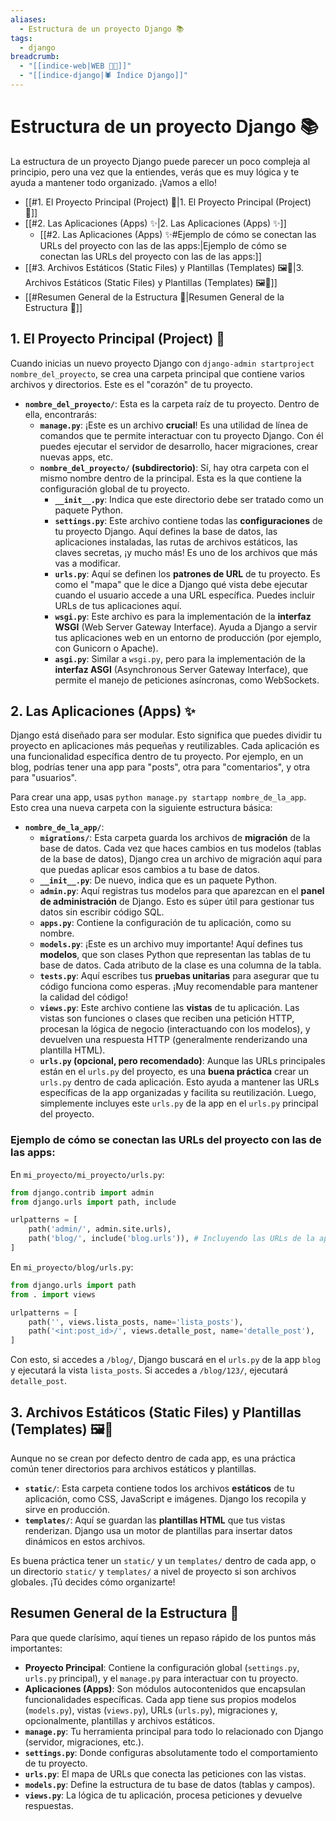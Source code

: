 ```yaml
---
aliases:
  - Estructura de un proyecto Django 📚
tags:
  - django
breadcrumb:
  - "[[indice-web|WEB 🔗📝]]"
  - "[[indice-django|🕷️ Índice Django]]"
---
```

# Estructura de un proyecto Django 📚

La estructura de un proyecto Django puede parecer un poco compleja al principio, pero una vez que la entiendes, verás que es muy lógica y te ayuda a mantener todo organizado. ¡Vamos a ello!
- [[#1. El Proyecto Principal (Project) 📂|1. El Proyecto Principal (Project) 📂]]
- [[#2. Las Aplicaciones (Apps) ✨|2. Las Aplicaciones (Apps) ✨]]
	- [[#2. Las Aplicaciones (Apps) ✨#Ejemplo de cómo se conectan las URLs del proyecto con las de las apps:|Ejemplo de cómo se conectan las URLs del proyecto con las de las apps:]]
- [[#3. Archivos Estáticos (Static Files) y Plantillas (Templates) 🖼️📄|3. Archivos Estáticos (Static Files) y Plantillas (Templates) 🖼️📄]]
- [[#Resumen General de la Estructura 📝|Resumen General de la Estructura 📝]]

## 1. El Proyecto Principal (Project) 📂

Cuando inicias un nuevo proyecto Django con `django-admin startproject nombre_del_proyecto`, se crea una carpeta principal que contiene varios archivos y directorios. Este es el "corazón" de tu proyecto.

- **`nombre_del_proyecto/`**: Esta es la carpeta raíz de tu proyecto. Dentro de ella, encontrarás:
    - **`manage.py`**: ¡Este es un archivo **crucial**! Es una utilidad de línea de comandos que te permite interactuar con tu proyecto Django. Con él puedes ejecutar el servidor de desarrollo, hacer migraciones, crear nuevas apps, etc.
    - **`nombre_del_proyecto/` (subdirectorio)**: Sí, hay otra carpeta con el mismo nombre dentro de la principal. Esta es la que contiene la configuración global de tu proyecto.
        - **`__init__.py`**: Indica que este directorio debe ser tratado como un paquete Python.
        - **`settings.py`**: Este archivo contiene todas las **configuraciones** de tu proyecto Django. Aquí defines la base de datos, las aplicaciones instaladas, las rutas de archivos estáticos, las claves secretas, ¡y mucho más! Es uno de los archivos que más vas a modificar.
        - **`urls.py`**: Aquí se definen los **patrones de URL** de tu proyecto. Es como el "mapa" que le dice a Django qué vista debe ejecutar cuando el usuario accede a una URL específica. Puedes incluir URLs de tus aplicaciones aquí.
        - **`wsgi.py`**: Este archivo es para la implementación de la **interfaz WSGI** (Web Server Gateway Interface). Ayuda a Django a servir tus aplicaciones web en un entorno de producción (por ejemplo, con Gunicorn o Apache).
        - **`asgi.py`**: Similar a `wsgi.py`, pero para la implementación de la **interfaz ASGI** (Asynchronous Server Gateway Interface), que permite el manejo de peticiones asíncronas, como WebSockets.

## 2. Las Aplicaciones (Apps) ✨

Django está diseñado para ser modular. Esto significa que puedes dividir tu proyecto en aplicaciones más pequeñas y reutilizables. Cada aplicación es una funcionalidad específica dentro de tu proyecto. Por ejemplo, en un blog, podrías tener una app para "posts", otra para "comentarios", y otra para "usuarios".

Para crear una app, usas `python manage.py startapp nombre_de_la_app`. Esto crea una nueva carpeta con la siguiente estructura básica:

- **`nombre_de_la_app/`**:
    - **`migrations/`**: Esta carpeta guarda los archivos de **migración** de la base de datos. Cada vez que haces cambios en tus modelos (tablas de la base de datos), Django crea un archivo de migración aquí para que puedas aplicar esos cambios a tu base de datos.
    - **`__init__.py`**: De nuevo, indica que es un paquete Python.
    - **`admin.py`**: Aquí registras tus modelos para que aparezcan en el **panel de administración** de Django. Esto es súper útil para gestionar tus datos sin escribir código SQL.
    - **`apps.py`**: Contiene la configuración de tu aplicación, como su nombre.
    - **`models.py`**: ¡Este es un archivo muy importante! Aquí defines tus **modelos**, que son clases Python que representan las tablas de tu base de datos. Cada atributo de la clase es una columna de la tabla.
    - **`tests.py`**: Aquí escribes tus **pruebas unitarias** para asegurar que tu código funciona como esperas. ¡Muy recomendable para mantener la calidad del código!
    - **`views.py`**: Este archivo contiene las **vistas** de tu aplicación. Las vistas son funciones o clases que reciben una petición HTTP, procesan la lógica de negocio (interactuando con los modelos), y devuelven una respuesta HTTP (generalmente renderizando una plantilla HTML).
    - **`urls.py` (opcional, pero recomendado)**: Aunque las URLs principales están en el `urls.py` del proyecto, es una **buena práctica** crear un `urls.py` dentro de cada aplicación. Esto ayuda a mantener las URLs específicas de la app organizadas y facilita su reutilización. Luego, simplemente incluyes este `urls.py` de la app en el `urls.py` principal del proyecto.

### Ejemplo de cómo se conectan las URLs del proyecto con las de las apps:

En `mi_proyecto/mi_proyecto/urls.py`:

```python
from django.contrib import admin
from django.urls import path, include

urlpatterns = [
    path('admin/', admin.site.urls),
    path('blog/', include('blog.urls')), # Incluyendo las URLs de la app 'blog'
]
```

En `mi_proyecto/blog/urls.py`:

```python
from django.urls import path
from . import views

urlpatterns = [
    path('', views.lista_posts, name='lista_posts'),
    path('<int:post_id>/', views.detalle_post, name='detalle_post'),
]
```

Con esto, si accedes a `/blog/`, Django buscará en el `urls.py` de la app `blog` y ejecutará la vista `lista_posts`. Si accedes a `/blog/123/`, ejecutará `detalle_post`.

## 3. Archivos Estáticos (Static Files) y Plantillas (Templates) 🖼️📄

Aunque no se crean por defecto dentro de cada app, es una práctica común tener directorios para archivos estáticos y plantillas.

- **`static/`**: Esta carpeta contiene todos los archivos **estáticos** de tu aplicación, como CSS, JavaScript e imágenes. Django los recopila y sirve en producción.
- **`templates/`**: Aquí se guardan las **plantillas HTML** que tus vistas renderizan. Django usa un motor de plantillas para insertar datos dinámicos en estos archivos.

Es buena práctica tener un `static/` y un `templates/` dentro de cada app, o un directorio `static/` y `templates/` a nivel de proyecto si son archivos globales. ¡Tú decides cómo organizarte!

## Resumen General de la Estructura 📝

Para que quede clarísimo, aquí tienes un repaso rápido de los puntos más importantes:

- **Proyecto Principal**: Contiene la configuración global (`settings.py`, `urls.py` principal), y el `manage.py` para interactuar con tu proyecto.
- **Aplicaciones (Apps)**: Son módulos autocontenidos que encapsulan funcionalidades específicas. Cada app tiene sus propios modelos (`models.py`), vistas (`views.py`), URLs (`urls.py`), migraciones y, opcionalmente, plantillas y archivos estáticos.
- **`manage.py`**: Tu herramienta principal para todo lo relacionado con Django (servidor, migraciones, etc.).
- **`settings.py`**: Donde configuras absolutamente todo el comportamiento de tu proyecto.
- **`urls.py`**: El mapa de URLs que conecta las peticiones con las vistas.
- **`models.py`**: Define la estructura de tu base de datos (tablas y campos).
- **`views.py`**: La lógica de tu aplicación, procesa peticiones y devuelve respuestas.